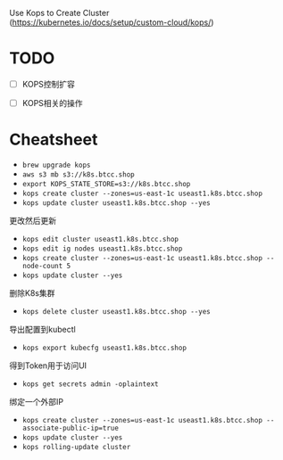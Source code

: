Use Kops to Create Cluster  
(https://kubernetes.io/docs/setup/custom-cloud/kops/)

# TODO

- [ ] KOPS控制扩容
- [ ] KOPS相关的操作


# Cheatsheet

* `brew upgrade kops`
* `aws s3 mb s3://k8s.btcc.shop`
* `export KOPS_STATE_STORE=s3://k8s.btcc.shop`
* `kops create cluster --zones=us-east-1c useast1.k8s.btcc.shop`
* `kops update cluster useast1.k8s.btcc.shop --yes`

更改然后更新
* `kops edit cluster useast1.k8s.btcc.shop`
* `kops edit ig nodes useast1.k8s.btcc.shop`
* `kops create cluster --zones=us-east-1c useast1.k8s.btcc.shop --node-count 5`
* `kops update cluster --yes`

删除K8s集群
* `kops delete cluster useast1.k8s.btcc.shop --yes`

导出配置到kubectl
* `kops export kubecfg useast1.k8s.btcc.shop`

得到Token用于访问UI
* `kops get secrets admin -oplaintext`

绑定一个外部IP
* `kops create cluster --zones=us-east-1c useast1.k8s.btcc.shop --associate-public-ip=true`
* `kops update cluster --yes`
* `kops rolling-update cluster`